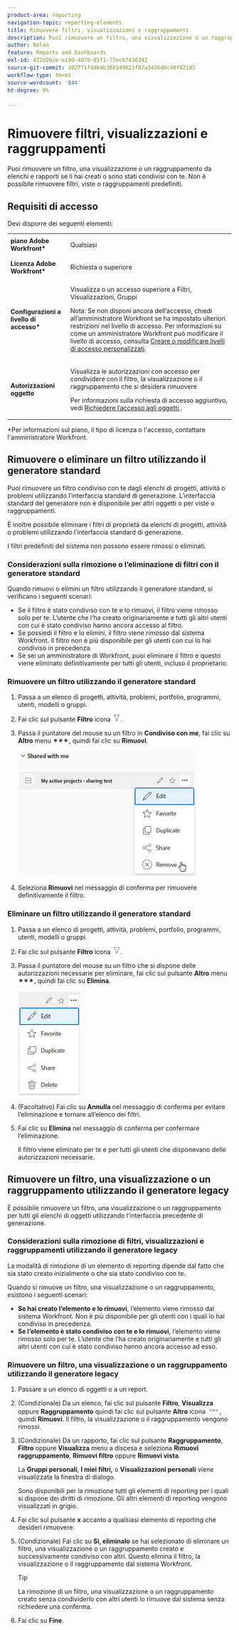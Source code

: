 ```yaml
---
product-area: reporting
navigation-topic: reporting-elements
title: Rimuovere filtri, visualizzazioni e raggruppamenti
description: Puoi rimuovere un filtro, una visualizzazione o un raggruppamento da elenchi e rapporti se li hai creati o sono stati condivisi con te. Non è possibile rimuovere filtri, viste o raggruppamenti predefiniti.
author: Nolan
feature: Reports and Dashboards
exl-id: 422d262e-e19d-4070-85f1-77ecb7430342
source-git-commit: 302771f4d64b386149623f87a3436d0c40f421d5
workflow-type: tm+mt
source-wordcount: '844'
ht-degree: 0%

---
```


# Rimuovere filtri, visualizzazioni e raggruppamenti

Puoi rimuovere un filtro, una visualizzazione o un raggruppamento da elenchi e rapporti se li hai creati o sono stati condivisi con te. Non è possibile rimuovere filtri, viste o raggruppamenti predefiniti.

## Requisiti di accesso

Devi disporre dei seguenti elementi:

<table style="table-layout:auto"> 
 <col> 
 </col> 
 <col> 
 </col> 
 <tbody> 
  <tr> 
   <td role="rowheader"><strong>piano Adobe Workfront*</strong></td> 
   <td> <p>Qualsiasi </p> </td> 
  </tr> 
  <tr> 
   <td role="rowheader"><strong>Licenza Adobe Workfront*</strong></td> 
   <td> <p>Richiesta o superiore</p> </td> 
  </tr> 
  <tr> 
   <td role="rowheader"><strong>Configurazioni a livello di accesso*</strong></td> 
   <td> <p>Visualizza o un accesso superiore a Filtri, Visualizzazioni, Gruppi</p> <p>Nota: Se non disponi ancora dell’accesso, chiedi all’amministratore Workfront se ha impostato ulteriori restrizioni nel livello di accesso. Per informazioni su come un amministratore Workfront può modificare il livello di accesso, consulta <a href="../../../administration-and-setup/add-users/configure-and-grant-access/create-modify-access-levels.md" class="MCXref xref">Creare o modificare livelli di accesso personalizzati</a>.</p> </td> 
  </tr> 
  <tr> 
   <td role="rowheader"><strong>Autorizzazioni oggetto</strong></td> 
   <td> <p>Visualizza le autorizzazioni con accesso per condividere con il filtro, la visualizzazione o il raggruppamento che si desidera rimuovere</p> <p>Per informazioni sulla richiesta di accesso aggiuntivo, vedi <a href="../../../workfront-basics/grant-and-request-access-to-objects/request-access.md" class="MCXref xref">Richiedere l’accesso agli oggetti </a>.</p> </td> 
  </tr> 
 </tbody> 
</table>

&#42;Per informazioni sul piano, il tipo di licenza o l&#39;accesso, contattare l&#39;amministratore Workfront.

## Rimuovere o eliminare un filtro utilizzando il generatore standard

Puoi rimuovere un filtro condiviso con te dagli elenchi di progetti, attività o problemi utilizzando l’interfaccia standard di generazione. L’interfaccia standard del generatore non è disponibile per altri oggetti o per viste o raggruppamenti.

È inoltre possibile eliminare i filtri di proprietà da elenchi di progetti, attività o problemi utilizzando l’interfaccia standard di generazione.

I filtri predefiniti del sistema non possono essere rimossi o eliminati.

### Considerazioni sulla rimozione o l’eliminazione di filtri con il generatore standard

Quando rimuovi o elimini un filtro utilizzando il generatore standard, si verificano i seguenti scenari:

* Se il filtro è stato condiviso con te e lo rimuovi, il filtro viene rimosso solo per te. L’utente che l’ha creato originariamente e tutti gli altri utenti con cui è stato condiviso hanno ancora accesso al filtro.
* Se possiedi il filtro e lo elimini, il filtro viene rimosso dal sistema Workfront. Il filtro non è più disponibile per gli utenti con cui lo hai condiviso in precedenza.
* Se sei un amministratore di Workfront, puoi eliminare il filtro e questo viene eliminato definitivamente per tutti gli utenti, incluso il proprietario.

### Rimuovere un filtro utilizzando il generatore standard

1. Passa a un elenco di progetti, attività, problemi, portfolio, programmi, utenti, modelli o gruppi.
1. Fai clic sul pulsante **Filtro** icona ![Icona Filtro](assets/filter-nwepng.png).
1. Passa il puntatore del mouse su un filtro in **Condiviso con me**, fai clic su **Altro** menu ![Icona Altro](assets/more-icon-spectrum.png), quindi fai clic su **Rimuovi**.

   ![Rimuovi filtro](assets/new-filters-more-menu-remove-filter.png)

1. Seleziona **Rimuovi** nel messaggio di conferma per rimuovere definitivamente il filtro.

### Eliminare un filtro utilizzando il generatore standard

1. Passa a un elenco di progetti, attività, problemi, portfolio, programmi, utenti, modelli o gruppi.
1. Fai clic sul pulsante **Filtro** icona ![Icona Filtro](assets/filter-nwepng.png).
1. Passa il puntatore del mouse su un filtro che si dispone delle autorizzazioni necessarie per eliminare, fai clic sul pulsante **Altro** menu ![Icona Altro](assets/more-icon-spectrum.png), quindi fai clic su **Elimina**.

   ![Elimina filtro](assets/new-filters-more-menu-options-with-delete.png)

1. (Facoltativo) Fai clic su **Annulla** nel messaggio di conferma per evitare l’eliminazione e tornare all’elenco dei filtri.
1. Fai clic su **Elimina** nel messaggio di conferma per confermare l’eliminazione.

   Il filtro viene eliminato per te e per tutti gli utenti che disponevano delle autorizzazioni necessarie.

## Rimuovere un filtro, una visualizzazione o un raggruppamento utilizzando il generatore legacy

È possibile rimuovere un filtro, una visualizzazione o un raggruppamento per tutti gli elenchi di oggetti utilizzando l’interfaccia precedente di generazione.

### Considerazioni sulla rimozione di filtri, visualizzazioni e raggruppamenti utilizzando il generatore legacy

La modalità di rimozione di un elemento di reporting dipende dal fatto che sia stato creato inizialmente o che sia stato condiviso con te.

Quando si rimuove un filtro, una visualizzazione o un raggruppamento, esistono i seguenti scenari:

* **Se hai creato l’elemento e lo rimuovi**, l’elemento viene rimosso dal sistema Workfront. Non è più disponibile per gli utenti con i quali lo hai condiviso in precedenza.
* **Se l’elemento è stato condiviso con te e lo rimuovi**, l’elemento viene rimosso solo per te. L’utente che l’ha creato originariamente e tutti gli altri utenti con cui è stato condiviso hanno ancora accesso ad esso.

### Rimuovere un filtro, una visualizzazione o un raggruppamento utilizzando il generatore legacy

1. Passare a un elenco di oggetti o a un report.
1. (Condizionale) Da un elenco, fai clic sul pulsante **Filtro**, **Visualizza** oppure **Raggruppamento** quindi fai clic sul pulsante **Altro** icona ![](assets/more-icon.png), quindi **Rimuovi**. Il filtro, la visualizzazione o il raggruppamento vengono rimossi.
1. (Condizionale) Da un rapporto, fai clic sul pulsante **Raggruppamento**, **Filtro** oppure **Visualizza** menu a discesa e seleziona **Rimuovi raggruppamento**, **Rimuovi filtro** oppure **Rimuovi vista**.

   La **Gruppi personali**, **I miei filtri,** o **Visualizzazioni personali** viene visualizzata la finestra di dialogo.

   Sono disponibili per la rimozione tutti gli elementi di reporting per i quali si dispone dei diritti di rimozione. Gli altri elementi di reporting vengono visualizzati in grigio.

1. Fai clic sul pulsante **x** accanto a qualsiasi elemento di reporting che desideri rimuovere.
1. (Condizionale) Fai clic su **Sì, eliminalo** se hai selezionato di eliminare un filtro, una visualizzazione o un raggruppamento creato e successivamente condiviso con altri. Questo elimina il filtro, la visualizzazione o il raggruppamento dal sistema Workfront.

   >[!TIP]
   >
   >La rimozione di un filtro, una visualizzazione o un raggruppamento creato senza condividerlo con altri utenti lo rimuove dal sistema senza richiedere una conferma.

1. Fai clic su **Fine**.

